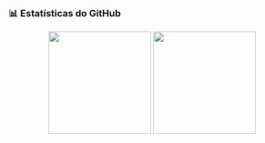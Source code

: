 ### 📊 Estatísticas do GitHub

<p align="center">
  <img height="180em" src="https://github-readme-stats.vercel.app/api?username=Elias66Fernandes&show_icons=true&theme=dracula&include_all_commits=true&count_private=true"/>
  <img height="180em" src="https://github-readme-stats.vercel.app/api/top-langs/?username=Elias66Fernandes&layout=compact&langs_count=7&theme=dracula"/>
</p>
